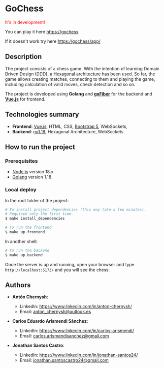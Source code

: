 # GoChess

<span style="color:red">

It's in development!

</span>

You can play it here [https://gochess](https://www.youtube.com/watch?v=oHg5SJYRHA0)

If it doesn't work try here [https://gochess/app/](http://ec2-15-188-11-141.eu-west-3.compute.amazonaws.com/)

## Description

The project consists of a chess game. With the intention of learning Domain Driven Design (DDD), a [Hexagonal architecture](<https://en.wikipedia.org/wiki/Hexagonal_architecture_(software)>) has been used. So far, the game allows creating matches, connecting to them and playing the game, including calculation of valid moves, check detection and so on.

The project is developed using **Golang** and **[goFiber](https://gofiber.io/)** for the backend and **[Vue.js](https://vuejs.org/)** for frontend.

## Technologies summary

- **Frontend**: [Vue.js](https://vuejs.org/), HTML, CSS, [Bootstrap 5](https://getbootstrap.com/docs/5.0/getting-started/introduction/), WebSockets,
- **Backend**: [go1.18](https://go.dev/), Hexagonal Architecture, WebSockets.

<!-- HOW TO RUN -->

## How to run the project

### Prerequisites

<ul>
  <li><a href="https://nodejs.org/en/">Node.js</a> version 18.x.</li>
  <li><a href="https://go.dev/">Golang</a> version 1.18.</li>
</ul>

### Local deploy

In the root folder of the project:

```bash
# To install project dependencies (this may take a few minutes).
# Required only the first time.
$ make install_dependencies
```

```bash
# To run the frontend
$ make up.frontend
```

In another shell:

```bash
# To run the backend
$ make up.backend
```

Once the server is up and running, open your browser and type `http://localhost:5173/` and you will see the chess.

<!-- AUTHORS -->

## Authors

<ul>
  <li>
    <p>
      <b>Antón Chernysh</b>:
        <ul>
          <li>
            LinkedIn: <a href="https://www.linkedin.com/in/anton-chernysh/">https://www.linkedin.com/in/anton-chernysh/</a>
          </li>
          <li>
            Email: <a href="mailto:anton_chernysh@outlook.es">anton_chernysh@outlook.es</a>
          </li>
        </ul>
    </p>
  </li>
  <li>
    <p>
      <b>Carlos Eduardo Arismendi Sánchez</b>:
        <ul>
          <li>
            LinkedIn: <a href="https://www.linkedin.com/in/carlos-arismendi/">https://www.linkedin.com/in/carlos-arismendi/</a>
          </li>
          <li>
            Email: <a href="mailto:carlos.arismendisanchez@gmail.com">carlos.arismendisanchez@gmail.com</a>
          </li>
        </ul>
    </p>
  </li>
  <li>
    <p>
      <b>Jonathan Santos Castro</b>:
        <ul>
          <li>
            LinkedIn: <a href="https://www.linkedin.com/in/jonathan-santos24/">https://www.linkedin.com/in/jonathan-santos24/</a>
          </li>
          <li>
            Email: <a href="mailto:jonathan.santoscastro24@gmail.com">jonathan.santoscastro24@gmail.com</a>
          </li>
        </ul>
    </p>
  </li>
</ul>

